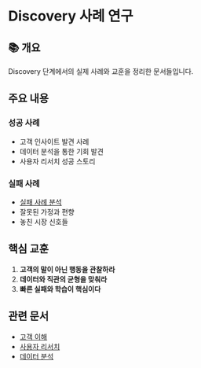 # Discovery 사례 연구

## 📚 개요

Discovery 단계에서의 실제 사례와 교훈을 정리한 문서들입니다.

## 주요 내용

### 성공 사례
- 고객 인사이트 발견 사례
- 데이터 분석을 통한 기회 발견
- 사용자 리서치 성공 스토리

### 실패 사례
- [실패 사례 분석](../market-competition/failure-analysis.md)
- 잘못된 가정과 편향
- 놓친 시장 신호들

## 핵심 교훈

1. **고객의 말이 아닌 행동을 관찰하라**
2. **데이터와 직관의 균형을 맞춰라**
3. **빠른 실패와 학습이 핵심이다**

## 관련 문서
- [고객 이해](../customer-understanding/README.md)
- [사용자 리서치](../user-research/README.md)
- [데이터 분석](../data-analysis/README.md)